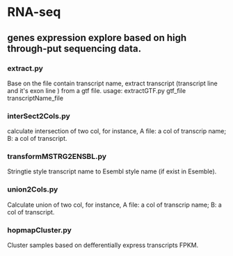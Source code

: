 # RNA-seq
## genes expression explore based on high through-put sequencing data.
### extract.py
Base on the file contain transcript name, extract transcript (transcript line and it's exon line ) from a gtf file.
usage: extractGTF.py gtf_file transcriptName_file
### interSect2Cols.py
calculate intersection of two col, for instance, A file: a col of transcrip name; B: a col of transcript.
### transformMSTRG2ENSBL.py
Stringtie style transcript name to Esembl style name (if exist in Esemble).
### union2Cols.py
Calculate union of two col, for instance, A file: a col of transcrip name; B: a col of transcript.
### hopmapCluster.py
Cluster samples based on defferentially express transcripts FPKM.
